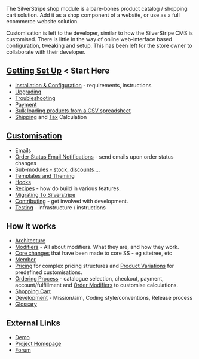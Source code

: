 The SilverStripe shop module is a bare-bones product catalog / shopping cart solution.
Add it as a shop component of a website, or use as a full ecommerce website solution.

Customisation is left to the developer, similar to how the SilverStripe CMS is customised.
There is little in the way of online web-interface based configuration, tweaking and setup.
This has been left for the store owner to collaborate with their developer. 

## [Getting Set Up](01_Getting_Set_Up) < Start Here

* [Installation & Configuration](01_Getting_Set_Up/01_InstallationConfiguration.md) - requirements, instructions
* [Upgrading](01_Getting_Set_Up/02_Upgrading.md)
* [Troubleshooting](01_Getting_Set_Up/03_Troubleshooting.md)
* [Payment](01_Getting_Set_Up/06_Payment.md)
* [Bulk loading products from a CSV spreadsheet](01_Getting_Set_Up/Bulk_Loading.md)
* [Shipping](01_Getting_Set_Up/04_Shipping.md) and [Tax](01_Getting_Set_Up/05_Tax.md) Calculation

## [Customisation](02_Customisation)

* [Emails](02_Customisation/Emails.md)
* [Order Status Email Notifications](02_Customisation/OrderStatusEmailNotifications.md) - send emails upon order status changes
* [Sub-modules - stock, discounts ...](02_Customisation/Submodules.md)
* [Templates and Theming](02_Customisation/Templates_and_Themes.md)
* [Hooks](02_Customisation/Hooks.md)
* [Recipes](02_Customisation/01_Recipes) - how do build in various features.
* [Migrating To Silverstripe](02_Customisation/Migrating_To_SilverStripe.md)
* [Contributing](02_Customisation/Contributing.md) - get involved with development.  
 * [Testing](02_Customisation/Testing.md) - infrastructure / instructions


## How it works

* [Architecture](03_How_It_Works/Architecture.md)
 * [Modifiers](03_How_It_Works/Order_Modifiers.md) - All about modifiers. What they are, and how they work.
 * [Core changes](03_How_It_Works/Core_Changes.md) that have been made to core SS - eg sitetree, etc
 * [Member](03_How_It_Works/Member.md)
 * [Pricing](03_How_It_Works/Pricing.md) for complex pricing structures and [Product Variations](03_How_It_Works/Product_Variations.md) for predefined customisations.
* [Ordering Process](03_How_It_Works/Order_Process.md) - catalogue selection, checkout, payment, account/fulfillment and [Order Modifiers](03_How_It_Works/Order_Modifiers.md) to customise calculations.
* [Shopping Cart](03_How_It_Works/Shopping_Cart.md)
* [Development](03_How_It_Works/Development.md) - Mission/aim, Coding style/conventions, Release process
* [Glossary](03_How_It_Works/Glossary.md)
 
## External Links

* [Demo](http://demo.ss-shop.org/)
* [Project Homepage](http://ss-shop.org/)
* [Forum](http://silverstripe.org/e-commerce-module-forum/)